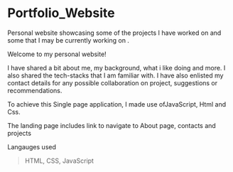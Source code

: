 # Portfolio_Website
Personal website showcasing some of the projects I have worked on and some that I may be currently working on .

Welcome to my personal website!

I have shared a bit about me, my background, what i like doing and more.
I also shared the tech-stacks that I am familiar with. I have also enlisted my contact details for any possible collaboration on project, suggestions or recommendations.


To achieve this Single page application, I made use ofJavaScript, Html and Css.

The landing page includes link to navigate to About page, contacts and projects

Langauges used
> HTML, CSS, JavaScript
